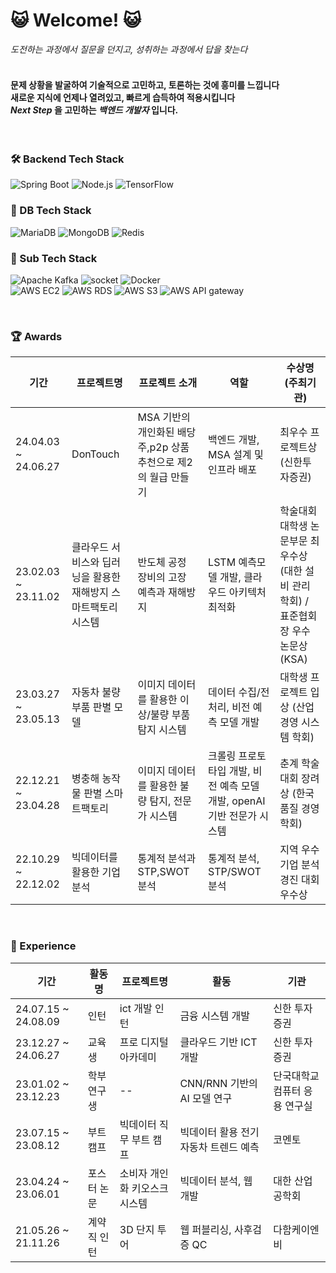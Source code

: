 # 😺 Welcome! 😺        
         
_도전하는 과정에서 질문을 던지고, 성취하는 과정에서 답을 찾는다_  
<br>

#### 문제 상황을 발굴하여 기술적으로 고민하고, 토론하는 것에 흥미를 느낍니다<br> 새로운 지식에 언제나 열려있고, 빠르게 습득하여 적용시킵니다<br>_Next Step_ 을 고민하는 _백엔드 개발자_ 입니다.
<br>


### 🛠 Backend Tech Stack

![Spring Boot](https://img.shields.io/badge/Java/SpringBoot-6DB33F?style=flat&logo=SpringBoot&logoColor=white)
![Node.js](https://img.shields.io/badge/Node.js/Express-339933?style=flat&logo=Node.js&logoColor=white)
![TensorFlow](https://img.shields.io/badge/Python/TensorFlow-FF6F00?style=flat&logo=TensorFlow&logoColor=white)

### 🔧 DB Tech Stack

![MariaDB](https://img.shields.io/badge/MariaDB-003545?style=flat&logo=MariaDB&logoColor=white)
![MongoDB](https://img.shields.io/badge/MongoDB-47A248?style=flat&logo=MongoDB&logoColor=white)
![Redis](https://img.shields.io/badge/Redis-FF4438?style=flat&logo=Redis&logoColor=white)


### 🔨 Sub Tech Stack

![Apache Kafka](https://img.shields.io/badge/Kafka-231F20?style=flat-square&logo=ApacheKafka&logoColor=white)
![socket](https://img.shields.io/badge/WebSocket/Socket.io-010101?style=flat&logo=socket.io&logoColor=white)
![Docker](https://img.shields.io/badge/Docker-2496ED?style=flat-square&logo=Docker&logoColor=white)
<br>
![AWS EC2](https://img.shields.io/badge/EC2-F24E1E?style=flat-square&logo=AmazonEC2&logoColor=white)
![AWS RDS](https://img.shields.io/badge/RDS-527FFF?style=flat-square&logo=AmazonRDS&logoColor=white)
![AWS S3](https://img.shields.io/badge/S3Bucket-569A31?style=flat-square&logo=AmazonS3&logoColor=white)
![AWS API gateway](https://img.shields.io/badge/APIGateway-FF4F8B?style=flat-square&logo=AmazonAPIGateway&logoColor=white)

<br>

### 🏆 Awards

| 기간                | 프로젝트명 | 프로젝트 소개     | 역할        | 수상명 (주최기관)                              |
| ------------------- | ---------- | ----------------- | ------------------------------------------------------------------------- | -------------------------------------------------- |
| 24.04.03 ~ 24.06.27 | DonTouch | MSA 기반의 개인화된 배당주,p2p 상품 추천으로 제2의 월급 만들기 | 백엔드 개발, MSA 설계 및 인프라 배포 | 최우수 프로젝트상 (신한투자증권) |
| 23.02.03 ~ 23.11.02 | 클라우드 서비스와 딥러닝을 활용한 재해방지 스마트팩토리 시스템 | 반도체 공정 장비의 고장 예측과 재해방지 | LSTM 예측모델 개발, 클라우드 아키텍처 최적화 | 학술대회 대학생 논문부문 최우수상 (대한 설비 관리 학회) / 표준협회장 우수 논문상 (KSA) |
| 23.03.27 ~ 23.05.13 | 자동차 불량 부품 판별 모델 | 이미지 데이터를 활용한 이상/불량 부품 탐지 시스템 | 데이터 수집/전처리, 비전 예측 모델 개발 | 대학생 프로젝트 입상 (산업경영 시스템 학회) |
| 22.12.21 ~ 23.04.28 | 병충해 농작물 판별 스마트팩토리 | 이미지 데이터를 활용한 불량 탐지, 전문가 시스템 | 크롤링 프로토타입 개발, 비전 예측 모델 개발, openAI 기반 전문가 시스템 | 춘계 학술대회 장려상 (한국 품질 경영학회) |
| 22.10.29 ~ 22.12.02 | 빅데이터를 활용한 기업분석 | 통계적 분석과 STP,SWOT 분석 | 통계적 분석, STP/SWOT 분석 | 지역 우수 기업 분석경진 대회 우수상 |

<br>

### 🏃 Experience

| 기간                | 활동명 | 프로젝트명     | 활동        | 기관                              |
| ------------------- | ---------- | ----------------- | ------------------------------------------------------------------------- | -------------------------------------------------- |
| 24.07.15 ~ 24.08.09 | 인턴 | ict 개발 인턴 | 금융 시스템 개발 | 신한 투자 증권 |
| 23.12.27 ~ 24.06.27 | 교육생 | 프로 디지털 아카데미 | 클라우드 기반 ICT 개발 | 신한 투자 증권 |
| 23.01.02 ~ 23.12.23 | 학부연구생 | -- | CNN/RNN 기반의 AI 모델 연구 | 단국대학교 컴퓨터 응용 연구실 |
| 23.07.15 ~ 23.08.12 | 부트 캠프 | 빅데이터 직무 부트 캠프 | 빅데이터 활용 전기자동차 트렌드 예측 | 코멘토 |
| 23.04.24 ~ 23.06.01 | 포스터 논문 | 소비자 개인화 키오스크 시스템 | 빅데이터 분석, 웹 개발 | 대한 산업 공학회 |
| 21.05.26 ~ 21.11.26 | 계약직 인턴 | 3D 단지 투어 | 웹 퍼블리싱, 사후검증 QC | 다함케이엔비 |
